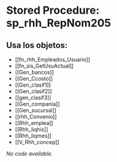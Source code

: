 # Stored Procedure: sp_rhh_RepNom205

## Usa los objetos:
- [[fn_rhh_Empleados_Usuario]]
- [[fn_sis_GetUsuActual]]
- [[Gen_bancos]]
- [[Gen_Ccosto]]
- [[Gen_clasif1]]
- [[Gen_clasif2]]
- [[gen_clasif3]]
- [[Gen_compania]]
- [[Gen_sucursal]]
- [[rhh_Convenio]]
- [[Rhh_emplea]]
- [[Rhh_liqhis]]
- [[Rhh_liqmes]]
- [[V_Rhh_concep]]

*No code available.*
